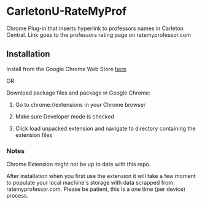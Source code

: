 # CarletonU-RateMyProf
Chrome Plug-in that inserts hyperlink to professors names in Carleton Central. Link goes to the professors rating page on ratemyprofessor.com

## Installation
Install from the Google Chrome Web Store [here](https://chrome.google.com/webstore/detail/carletonu-ratemyprof/oalfhmmmfbiobpaicldohabdfeahpbaf) 

OR

Download package files and package in Google Chrome:

1. Go to chrome://extensions in your Chrome browser

2. Make sure Developer mode is checked

3. Click load unpacked extension and navigate to directory containing the extension files

### Notes 

Chrome Extension might not be up to date with this repo.

After installation when you first use the extension it will take a few moment to populate your local machine's storage with data scrapped from ratemyprofessor.com. Please be patient, this is a one time (per device) process.
